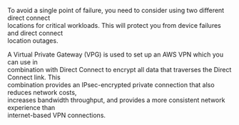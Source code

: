 To avoid a single point of failure, you need to consider using two different direct connect  
locations for critical workloads. This will protect you from device failures and direct connect  
location outages.

A Virtual Private Gateway (VPG) is used to set up an AWS VPN which you can use in  
combination with Direct Connect to encrypt all data that traverses the Direct Connect link. This  
combination provides an IPsec-encrypted private connection that also reduces network costs,  
increases bandwidth throughput, and provides a more consistent network experience than  
internet-based VPN connections.
